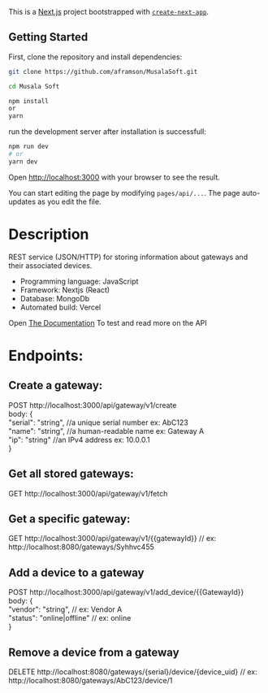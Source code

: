 This is a [Next.js](https://nextjs.org/) project bootstrapped with [`create-next-app`](https://github.com/vercel/next.js/tree/canary/packages/create-next-app).

## Getting Started

First, clone the repository and install dependencies:

```bash
git clone https://github.com/aframson/MusalaSoft.git

cd Musala Soft

npm install 
or
yarn
```
run the development server after installation is successfull:
```bash
npm run dev
# or
yarn dev
```

Open [http://localhost:3000](http://localhost:3000) with your browser to see the result.

You can start editing the page by modifying `pages/api/...`. The page auto-updates as you edit the file.

# Description
REST service (JSON/HTTP) for storing information about gateways and their associated devices.<br>
- Programming language: JavaScript
- Framework: Nextjs (React)
- Database: MongoDb
- Automated build: Vercel

Open [The Documentation](https://documenter.getpostman.com/view/6960062/UVypyGgK) To test and read more on the API


# Endpoints:

## Create a gateway:
POST http://localhost:3000/api/gateway/v1/create<br>
body: {<br>
"serial": "string", //a unique serial number ex: AbC123<br>
"name": "string", //a human-readable name ex: Gateway A<br>
"ip": "string" //an IPv4 address ex: 10.0.0.1<br>
}

## Get all stored gateways:
GET http://localhost:3000/api/gateway/v1/fetch


## Get a specific gateway:
GET http://localhost:3000/api/gateway/v1/{{gatewayId}} // ex: http://localhost:8080/gateways/Syhhvc455


## Add a device to a gateway
POST http://localhost:3000/api/gateway/v1/add_device/{{GatewayId}}
body: {<br>
"vendor": "string", // ex: Vendor A<br>
"status": "online|offline" // ex: online<br>
}

## Remove a device from a gateway
DELETE http://localhost:8080/gateways/{serial}/device/{device_uid} // ex: http://localhost:8080/gateways/AbC123/device/1

